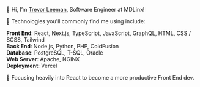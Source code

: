 👋 Hi, I’m [Trevor Leeman](https://www.linkedin.com/in/trevor-leeman/), Software Engineer at MDLinx!

🧰 Technologies you'll commonly find me using include:

**Front End**: React, Next.js, TypeScript, JavaScript, GraphQL, HTML, CSS / SCSS, Tailwind\
**Back End**: Node.js, Python, PHP, ColdFusion\
**Database**: PostgreSQL, T-SQL, Oracle\
**Web Server**: Apache, NGINX\
**Deployment**: Vercel

🌱 Focusing heavily into React to become a more productive Front End dev.
